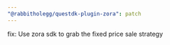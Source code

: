 ```yaml
---
"@rabbitholegg/questdk-plugin-zora": patch
---
```


fix: Use zora sdk to grab the fixed price sale strategy
